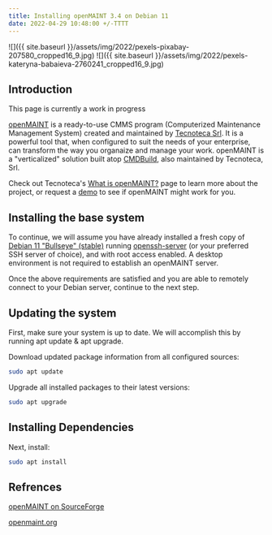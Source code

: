 ```yaml
---
title: Installing openMAINT 3.4 on Debian 11
date: 2022-04-29 10:48:00 +/-TTTT
---
```


![]({{ site.baseurl }}/assets/img/2022/pexels-pixabay-207580_cropped16_9.jpg)
![]({{ site.baseurl }}/assets/img/2022/pexels-kateryna-babaieva-2760241_cropped16_9.jpg)

## Introduction

This page is currently a work in progress

[openMAINT](https://www.openmaint.org/en) is a ready-to-use CMMS program (Computerized Maintenance Management System) created and maintained by [Tecnoteca Srl](https://www.tecnoteca.com/). It is a powerful tool that, when configured to suit the needs of your enterprise, can transform the way you organaize and manage your work. openMAINT is a "verticalized" solution built atop [CMDBuild](https://www.cmdbuild.org/en/homepage), also maintained by Tecnoteca, Srl.

Check out Tecnoteca's [What is openMAINT?](https://www.openmaint.org/en/product/project) page to learn more about the project, or request a [demo](https://www.openmaint.org/en/contacts/request-demo) to see if openMAINT might work for you.

## Installing the base system

To continue, we will assume you have already installed a fresh copy of [Debian 11 "Bullseye" (stable)](https://www.debian.org/releases/stable/) running [openssh-server](https://packages.debian.org/bullseye/openssh-server) (or your preferred SSH server of choice), and with root access enabled. A desktop environment is not required to establish an openMAINT server. 

Once the above requirements are satisfied and you are able to remotely connect to your Debian server, continue to the next step.

## Updating the system

First, make sure your system is up to date. We will accomplish this by running apt update & apt upgrade.

Download updated package information from all configured sources:

``` bash
sudo apt update
```

Upgrade all installed packages to their latest versions:

``` bash
sudo apt upgrade
```
## Installing Dependencies

Next, install:

``` bash
sudo apt install 
```


## Refrences

[openMAINT on SourceForge](https://sourceforge.net/projects/openmaint/)

[openmaint.org](https://www.openmaint.org/)